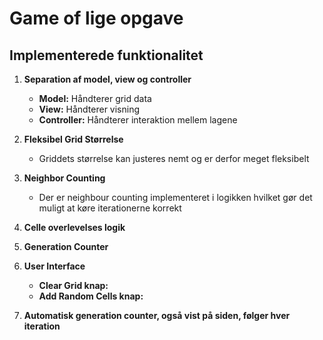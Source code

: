 # Game of lige opgave

## Implementerede funktionalitet

1. **Separation af model, view og controller**

    - **Model:** Håndterer grid data
    - **View:** Håndterer visning
    - **Controller:** Håndterer interaktion mellem lagene

2. **Fleksibel Grid Størrelse**

    - Griddets størrelse kan justeres nemt og er derfor meget fleksibelt

3. **Neighbor Counting**
    - Der er neighbour counting implementeret i logikken hvilket gør det muligt at køre iterationerne korrekt
4. **Celle overlevelses logik**

5. **Generation Counter**

6. **User Interface**

    - **Clear Grid knap:**
    - **Add Random Cells knap:**

7. **Automatisk generation counter, også vist på siden, følger hver iteration**
